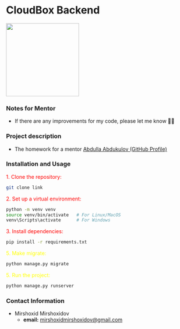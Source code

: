 # CloudBox Backend
<img src="https://avatars.mds.yandex.net/i?id=fb01ee68b66f297d818d4d02252d179e33a78d9f-11547768-images-thumbs&n=13" width="200">

### Notes for Mentor
- If there are any improvements for my code, please let me know 🙏🏻

### Project description
- The homework for a mentor <a href="https://github.com/abdullaabdukulov">Abdulla Abdukulov (GitHub Profile)</a>

### Installation and Usage 
<p style="color:red;">1. Clone the repository:</p>

```bash
git clone link
```
<p style="color:red;"></p>
<p style="color:red;">2. Set up a virtual environment:</p>

```bash
python -m venv venv
source venv/bin/activate   # For Linux/MacOS
venv\Scripts\activate      # For Windows
```

<p style="color:red;">3. Install dependencies:</p>

```bash
pip install -r requirements.txt
```

<p style="color:yellow;">5. Make migrate:</p>

```bash
python manage.py migrate
```

<p style="color:yellow;">5. Run the project:</p>

```bash
python manage.py runserver
```

### Contact Information
- Mirshoxid Mirshoxidov
  - **email:** mirshoxidmirshoxidov@gmail.com
